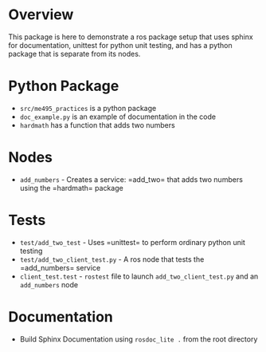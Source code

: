 # Overview
This package is here to demonstrate a ros package setup that uses
sphinx for documentation, unittest for python unit testing, and
has a python package that is separate from its nodes.


# Python Package
* `src/me495_practices` is a python package
* `doc_example.py` is an example of documentation in the code
* `hardmath` has a function that adds two numbers

# Nodes
* `add_numbers` - Creates a service: =add_two= that adds two numbers using the =hardmath= package

# Tests
* `test/add_two_test` - Uses =unittest= to perform ordinary python unit testing
* `test/add_two_client_test.py` - A ros node that tests the =add_numbers= service
* `client_test.test` - `rostest` file to launch `add_two_client_test.py` and an `add_numbers` node

# Documentation
* Build Sphinx Documentation using `rosdoc_lite .` from the root directory